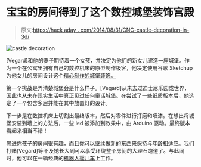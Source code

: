 # 宝宝的房间得到了这个数控城堡装饰宫殿

> 原文:[https://hack aday . com/2014/08/31/CNC-castle-decoration-in-3d/](https://hackaday.com/2014/08/31/cnc-castle-decoration-in-3d/)

![castle decoration](../Images/b7c12731c0ab88e46e5e4772d60360f1.png)

[Vegard]和他的妻子期待着一个女孩，并决定为他们的新女儿建造一座城堡。作为一个在公寓里拥有自己的数控机床的原型制作极客，他决定使用谷歌 Sketchup 为他女儿的房间设计这个[精心制作的城堡装饰。](http://vegardpaulsen.wordpress.com/thales-castle/)

第一个挑战是弄清楚城堡会是什么样子。[Vegard]从未去过迪士尼乐园或世界，因此也从未在现实生活中真正见过任何童话城堡。在尝试了一些纸质版本后，他选定了一个包含多层并能在其中放置灯的设计。

下一步是在数控机床上切割出最终版本，然后对零件进行打磨和喷漆。在想出将城堡安装到墙上的方法后，一些 led 被添加到效果中，由 Arduino 驱动。最终版本看起来相当不错！

黑进你孩子的房间很有趣，而且你可以继续做新的东西来保持与年龄相适应。我们打赌[Vegard]等不及她长大到可以享受环绕整个房间的大理石跑道了。与此同时，他可以在一辆经典的[机器人婴儿车](http://hackaday.com/2012/11/12/robot-stroller-lets-baby-steer-without-mowing-down-other-toddlers/)上工作。
